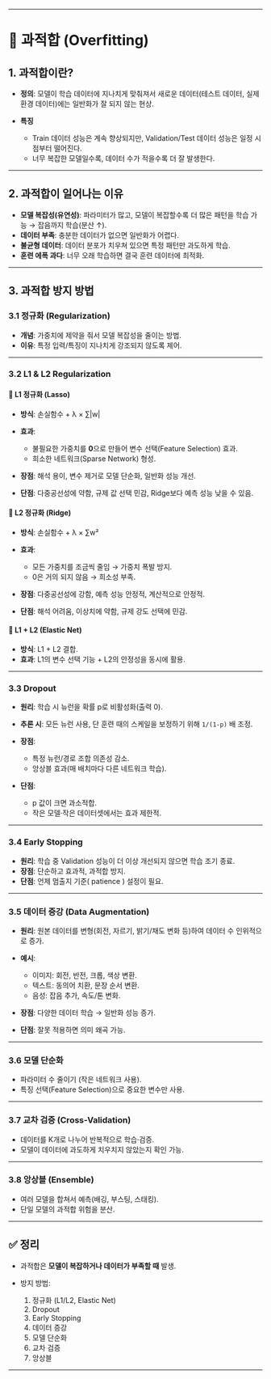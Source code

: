
---

# 📌 과적합 (Overfitting)

## 1. 과적합이란?

* **정의**: 모델이 학습 데이터에 지나치게 맞춰져서 새로운 데이터(테스트 데이터, 실제 환경 데이터)에는 일반화가 잘 되지 않는 현상.
* **특징**

  * Train 데이터 성능은 계속 향상되지만, Validation/Test 데이터 성능은 일정 시점부터 떨어진다.
  * 너무 복잡한 모델일수록, 데이터 수가 적을수록 더 잘 발생한다.

---

## 2. 과적합이 일어나는 이유

* **모델 복잡성(유연성)**: 파라미터가 많고, 모델이 복잡할수록 더 많은 패턴을 학습 가능 → 잡음까지 학습(분산 ↑).
* **데이터 부족**: 충분한 데이터가 없으면 일반화가 어렵다.
* **불균형 데이터**: 데이터 분포가 치우쳐 있으면 특정 패턴만 과도하게 학습.
* **훈련 에폭 과다**: 너무 오래 학습하면 결국 훈련 데이터에 최적화.

---

## 3. 과적합 방지 방법

### 3.1 정규화 (Regularization)

* **개념**: 가중치에 제약을 줘서 모델 복잡성을 줄이는 방법.
* **이유**: 특정 입력/특징이 지나치게 강조되지 않도록 제어.

---

### 3.2 L1 & L2 Regularization

#### 🔹 L1 정규화 (Lasso)

* **방식**: 손실함수 + λ × ∑|w|
* **효과**:

  * 불필요한 가중치를 **0**으로 만들어 변수 선택(Feature Selection) 효과.
  * 희소한 네트워크(Sparse Network) 형성.
* **장점**: 해석 용이, 변수 제거로 모델 단순화, 일반화 성능 개선.
* **단점**: 다중공선성에 약함, 규제 값 선택 민감, Ridge보다 예측 성능 낮을 수 있음.

#### 🔹 L2 정규화 (Ridge)

* **방식**: 손실함수 + λ × ∑w²
* **효과**:

  * 모든 가중치를 조금씩 줄임 → 가중치 폭발 방지.
  * 0은 거의 되지 않음 → 희소성 부족.
* **장점**: 다중공선성에 강함, 예측 성능 안정적, 계산적으로 안정적.
* **단점**: 해석 어려움, 이상치에 약함, 규제 강도 선택에 민감.

#### 🔹 L1 + L2 (Elastic Net)

* **방식**: L1 + L2 결합.
* **효과**: L1의 변수 선택 기능 + L2의 안정성을 동시에 활용.

---

### 3.3 Dropout

* **원리**: 학습 시 뉴런을 확률 p로 비활성화(출력 0).
* **추론 시**: 모든 뉴런 사용, 단 훈련 때의 스케일을 보정하기 위해 `1/(1-p)` 배 조정.
* **장점**:

  * 특정 뉴런/경로 조합 의존성 감소.
  * 앙상블 효과(매 배치마다 다른 네트워크 학습).
* **단점**:

  * p 값이 크면 과소적합.
  * 작은 모델·작은 데이터셋에서는 효과 제한적.

---

### 3.4 Early Stopping

* **원리**: 학습 중 Validation 성능이 더 이상 개선되지 않으면 학습 조기 종료.
* **장점**: 단순하고 효과적, 과적합 방지.
* **단점**: 언제 멈출지 기준( patience ) 설정이 필요.

---

### 3.5 데이터 증강 (Data Augmentation)

* **원리**: 원본 데이터를 변형(회전, 자르기, 밝기/채도 변화 등)하여 데이터 수 인위적으로 증가.
* **예시**:

  * 이미지: 회전, 반전, 크롭, 색상 변환.
  * 텍스트: 동의어 치환, 문장 순서 변환.
  * 음성: 잡음 추가, 속도/톤 변화.
* **장점**: 다양한 데이터 학습 → 일반화 성능 증가.
* **단점**: 잘못 적용하면 의미 왜곡 가능.

---

### 3.6 모델 단순화

* 파라미터 수 줄이기 (작은 네트워크 사용).
* 특징 선택(Feature Selection)으로 중요한 변수만 사용.

---

### 3.7 교차 검증 (Cross-Validation)

* 데이터를 K개로 나누어 반복적으로 학습·검증.
* 모델이 데이터에 과도하게 치우치지 않았는지 확인 가능.

---

### 3.8 앙상블 (Ensemble)

* 여러 모델을 합쳐서 예측(배깅, 부스팅, 스태킹).
* 단일 모델의 과적합 위험을 분산.

---

## ✅ 정리

* 과적합은 **모델이 복잡하거나 데이터가 부족할 때** 발생.
* 방지 방법:

  1. 정규화 (L1/L2, Elastic Net)
  2. Dropout
  3. Early Stopping
  4. 데이터 증강
  5. 모델 단순화
  6. 교차 검증
  7. 앙상블

---


